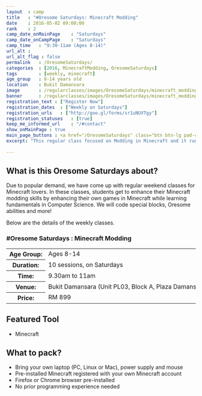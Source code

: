 ```yaml
---
layout	: camp
title 	: "#Oresome Saturdays: Minecraft Modding"
date  	: 2016-05-02 09:00:00
rank    : 2
camp_date_onMainPage 	: "Saturdays"
camp_date_onCampPage 	: "Saturdays"
camp_time	: "9:30-11am (Ages 8-14)"
url_alt : 
url_alt_flag : false
permalink   : /OresomeSaturdays/
categories  : [2016, MinecraftModding, OresomeSaturdays]
tags    	: [weekly, minecraft]
age_group 	: 8-14 years old
location	: Bukit Damansara
image		: /regularclasses/images/OresomeSaturdays/minecraft_modding_weeklyclass_mainPage.png
banner		: /regularclasses/images/OresomeSaturdays/minecraft_modding_weeklyclass_banner.png
registration_text : ["Register Now"]
registration_dates	: ["Weekly on Saturdays"]
registration_urls	: ["http://goo.gl/forms/sr1uNUVTgy"]
registration_statuses	: [true]
keep_me_informed_url	: "/#contact"
show_onMainPage : true
main_page_buttons : <a href="/OresomeSaturdays" class="btn btn-lg pad-c btn-primary-pale">Learn more</a>
excerpt: "This regular class focused on Modding in Minecraft and it runs every Saturday"
 
---
```


<h2>What is this Oresome Saturdays about? </h2>
Due to popular demand, we have come up with regular weekend classes for Minecraft lovers. In these classes, students get to enhance their Minecraft modding skills by enhancing their own games in Minecraft while learning fundamentals in Computer Science. We will code special blocks, Oresome abilities and more!

Below are the details of the weekly classes.

<h3>#Oresome Saturdays : Minecraft Modding</h3>
<table style="white-space: nowrap">
    <col width="13%" />
    <col width="87%" />
    <tr>
        <th>Age Group:</th>
        <td>Ages 8-14</td>
    </tr>
    <tr>
        <th>Duration:</th>
        <td>10 sessions, on Saturdays</td>
    </tr>
    <tr>
        <th>Time:</th>
        <td>9.30am to 11am </td>
    </tr>
    <tr>
        <th>Venue:</th>
        <td>Bukit Damansara (Unit PL03, Block A, Plaza Damansara, Damansara Heights)</td>
    </tr>
    <tr>
        <th>Price:</th>
        <td>RM 899</td>
    </tr>
</table>

<!--
<h3>Minecraft Masters</h3>
<table style="white-space: nowrap">
    <col width="13%" />
    <col width="87%" />
    <tr>
        <th>Age Group:</th>
        <td>Ages 11-14 </td>
    </tr>
    <tr>
        <th>Duration:</th>
        <td>10 sessions </td>
    </tr> 
    <tr>
        <th>Time:</th>
        <td>11.30am to 1pm </td>
    </tr>
    <tr>
        <th>Venue:</th>
        <td>Bukit Damansara (Unit PL03, Block A, Plaza Damansara, Damansara Heights)</td>
    </tr>
    <tr>
        <th>Price:</th>
        <td>RM 899 for 10 sessions </td>
    </tr>
</table>
-->
   
<h2>Featured Tool</h2>
<ul>
<li> Minecraft </li>
</ul>

<h2>What to pack?</h2>
<ul>
<li> Bring your own laptop (PC, Linux or Mac), power supply and mouse</li>
<li> Pre-installed Minecraft registered with your own Minecraft account</li>
<li> Firefox or Chrome browser pre-installed </li>
<li> No prior programming experience needed </li>
</ul>